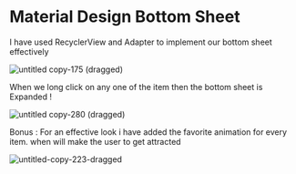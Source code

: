 # Material Design Bottom Sheet

I have used RecyclerView and Adapter to implement our bottom sheet effectively 

![untitled copy-175 (dragged)](https://user-images.githubusercontent.com/61702243/82122863-bcc21e80-97b3-11ea-8b96-e36b9da74f63.jpg)

When we long click on any one of the item then the bottom sheet is Expanded !

![untitled copy-280 (dragged)](https://user-images.githubusercontent.com/61702243/82122864-be8be200-97b3-11ea-8826-e56c8b142de0.jpg)

Bonus : For an effective look i have added the favorite animation for every item. when will make the user to get attracted 

![untitled-copy-223-_dragged_](https://user-images.githubusercontent.com/61702243/82123106-2d1d6f80-97b5-11ea-8d97-357d2db9e875.jpg)
